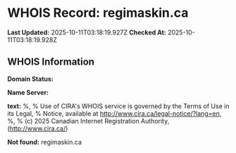 # WHOIS Record: regimaskin.ca

**Last Updated:** 2025-10-11T03:18:19.927Z
**Checked At:** 2025-10-11T03:18:19.928Z

## WHOIS Information

**Domain Status:** 

**Name Server:** 

**text:** %, % Use of CIRA's WHOIS service is governed by the Terms of Use in its Legal, % Notice, available at http://www.cira.ca/legal-notice/?lang=en, %, % (c) 2025 Canadian Internet Registration Authority, (http://www.cira.ca/)

**Not found:** regimaskin.ca

